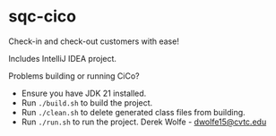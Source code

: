 # sqc-cico
Check-in and check-out customers with ease!

Includes IntelliJ IDEA project.

Problems building or running CiCo?
* Ensure you have JDK 21 installed.
* Run `./build.sh` to build the project.
* Run `./clean.sh` to delete generated class files from building.
* Run `./run.sh` to run the project.
Derek Wolfe - dwolfe15@cvtc.edu